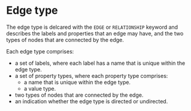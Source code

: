 # Edge type 

The edge type is delcared with the `EDGE` or `RELATIONSHIP` keyword and describes the labels and properties that an edge may have, and the two types of nodes that are connected by the edge.

Each edge type comprises:

- a set of labels, where each label has a name that is unique within the edge type.
- a set of property types, where each property type comprises:
  - a name that is unique within the edge type.
  - a value type. 
- two types of nodes that are connected by the edge.
- an indication whether the edge type is directed or undirected.
